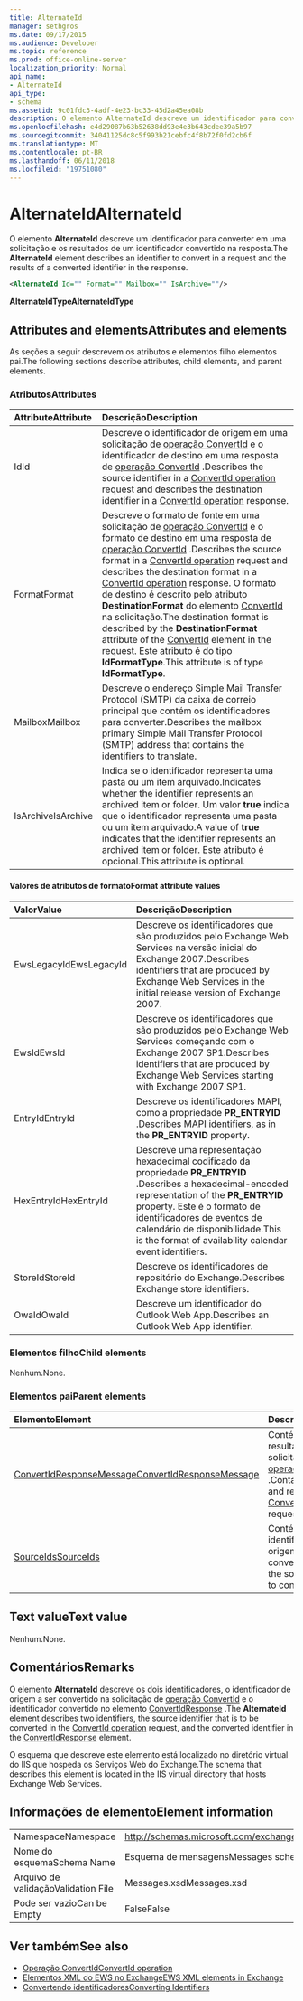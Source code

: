 ```yaml
---
title: AlternateId
manager: sethgros
ms.date: 09/17/2015
ms.audience: Developer
ms.topic: reference
ms.prod: office-online-server
localization_priority: Normal
api_name:
- AlternateId
api_type:
- schema
ms.assetid: 9c01fdc3-4adf-4e23-bc33-45d2a45ea08b
description: O elemento AlternateId descreve um identificador para converter em uma solicitação e os resultados de um identificador convertido na resposta.
ms.openlocfilehash: e4d29087b63b52638dd93e4e3b643cdee39a5b97
ms.sourcegitcommit: 34041125dc8c5f993b21cebfc4f8b72f0fd2cb6f
ms.translationtype: MT
ms.contentlocale: pt-BR
ms.lasthandoff: 06/11/2018
ms.locfileid: "19751080"
---
```

# <a name="alternateid"></a><span data-ttu-id="378ad-103">AlternateId</span><span class="sxs-lookup"><span data-stu-id="378ad-103">AlternateId</span></span>

<span data-ttu-id="378ad-104">O elemento **AlternateId** descreve um identificador para converter em uma solicitação e os resultados de um identificador convertido na resposta.</span><span class="sxs-lookup"><span data-stu-id="378ad-104">The **AlternateId** element describes an identifier to convert in a request and the results of a converted identifier in the response.</span></span> 
  
```XML
<AlternateId Id="" Format="" Mailbox="" IsArchive=""/>
```

 <span data-ttu-id="378ad-105">**AlternateIdType**</span><span class="sxs-lookup"><span data-stu-id="378ad-105">**AlternateIdType**</span></span>
## <a name="attributes-and-elements"></a><span data-ttu-id="378ad-106">Attributes and elements</span><span class="sxs-lookup"><span data-stu-id="378ad-106">Attributes and elements</span></span>

<span data-ttu-id="378ad-107">As seções a seguir descrevem os atributos e elementos filho elementos pai.</span><span class="sxs-lookup"><span data-stu-id="378ad-107">The following sections describe attributes, child elements, and parent elements.</span></span>
  
### <a name="attributes"></a><span data-ttu-id="378ad-108">Atributos</span><span class="sxs-lookup"><span data-stu-id="378ad-108">Attributes</span></span>

|<span data-ttu-id="378ad-109">**Attribute**</span><span class="sxs-lookup"><span data-stu-id="378ad-109">**Attribute**</span></span>|<span data-ttu-id="378ad-110">**Descrição**</span><span class="sxs-lookup"><span data-stu-id="378ad-110">**Description**</span></span>|
|:-----|:-----|
|<span data-ttu-id="378ad-111">Id</span><span class="sxs-lookup"><span data-stu-id="378ad-111">Id</span></span>  <br/> |<span data-ttu-id="378ad-112">Descreve o identificador de origem em uma solicitação de [operação ConvertId](convertid-operation.md) e o identificador de destino em uma resposta de [operação ConvertId](convertid-operation.md) .</span><span class="sxs-lookup"><span data-stu-id="378ad-112">Describes the source identifier in a [ConvertId operation](convertid-operation.md) request and describes the destination identifier in a [ConvertId operation](convertid-operation.md) response.</span></span>  <br/> |
|<span data-ttu-id="378ad-113">Format</span><span class="sxs-lookup"><span data-stu-id="378ad-113">Format</span></span>  <br/> |<span data-ttu-id="378ad-114">Descreve o formato de fonte em uma solicitação de [operação ConvertId](convertid-operation.md) e o formato de destino em uma resposta de [operação ConvertId](convertid-operation.md) .</span><span class="sxs-lookup"><span data-stu-id="378ad-114">Describes the source format in a [ConvertId operation](convertid-operation.md) request and describes the destination format in a [ConvertId operation](convertid-operation.md) response.</span></span> <span data-ttu-id="378ad-115">O formato de destino é descrito pelo atributo **DestinationFormat** do elemento [ConvertId](convertid.md) na solicitação.</span><span class="sxs-lookup"><span data-stu-id="378ad-115">The destination format is described by the **DestinationFormat** attribute of the [ConvertId](convertid.md) element in the request.</span></span> <span data-ttu-id="378ad-116">Este atributo é do tipo **IdFormatType**.</span><span class="sxs-lookup"><span data-stu-id="378ad-116">This attribute is of type **IdFormatType**.</span></span>  <br/> |
|<span data-ttu-id="378ad-117">Mailbox</span><span class="sxs-lookup"><span data-stu-id="378ad-117">Mailbox</span></span>  <br/> |<span data-ttu-id="378ad-118">Descreve o endereço Simple Mail Transfer Protocol (SMTP) da caixa de correio principal que contém os identificadores para converter.</span><span class="sxs-lookup"><span data-stu-id="378ad-118">Describes the mailbox primary Simple Mail Transfer Protocol (SMTP) address that contains the identifiers to translate.</span></span>  <br/> |
|<span data-ttu-id="378ad-119">IsArchive</span><span class="sxs-lookup"><span data-stu-id="378ad-119">IsArchive</span></span>  <br/> |<span data-ttu-id="378ad-120">Indica se o identificador representa uma pasta ou um item arquivado.</span><span class="sxs-lookup"><span data-stu-id="378ad-120">Indicates whether the identifier represents an archived item or folder.</span></span> <span data-ttu-id="378ad-121">Um valor **true** indica que o identificador representa uma pasta ou um item arquivado.</span><span class="sxs-lookup"><span data-stu-id="378ad-121">A value of **true** indicates that the identifier represents an archived item or folder.</span></span> <span data-ttu-id="378ad-122">Este atributo é opcional.</span><span class="sxs-lookup"><span data-stu-id="378ad-122">This attribute is optional.</span></span>  <br/> |
   
#### <a name="format-attribute-values"></a><span data-ttu-id="378ad-123">Valores de atributos de formato</span><span class="sxs-lookup"><span data-stu-id="378ad-123">Format attribute values</span></span>

|<span data-ttu-id="378ad-124">**Valor**</span><span class="sxs-lookup"><span data-stu-id="378ad-124">**Value**</span></span>|<span data-ttu-id="378ad-125">**Descrição**</span><span class="sxs-lookup"><span data-stu-id="378ad-125">**Description**</span></span>|
|:-----|:-----|
|<span data-ttu-id="378ad-126">EwsLegacyId</span><span class="sxs-lookup"><span data-stu-id="378ad-126">EwsLegacyId</span></span>  <br/> |<span data-ttu-id="378ad-127">Descreve os identificadores que são produzidos pelo Exchange Web Services na versão inicial do Exchange 2007.</span><span class="sxs-lookup"><span data-stu-id="378ad-127">Describes identifiers that are produced by Exchange Web Services in the initial release version of Exchange 2007.</span></span>  <br/> |
|<span data-ttu-id="378ad-128">EwsId</span><span class="sxs-lookup"><span data-stu-id="378ad-128">EwsId</span></span>  <br/> |<span data-ttu-id="378ad-129">Descreve os identificadores que são produzidos pelo Exchange Web Services começando com o Exchange 2007 SP1.</span><span class="sxs-lookup"><span data-stu-id="378ad-129">Describes identifiers that are produced by Exchange Web Services starting with Exchange 2007 SP1.</span></span>  <br/> |
|<span data-ttu-id="378ad-130">EntryId</span><span class="sxs-lookup"><span data-stu-id="378ad-130">EntryId</span></span>  <br/> |<span data-ttu-id="378ad-131">Descreve os identificadores MAPI, como a propriedade **PR_ENTRYID** .</span><span class="sxs-lookup"><span data-stu-id="378ad-131">Describes MAPI identifiers, as in the **PR_ENTRYID** property.</span></span>  <br/> |
|<span data-ttu-id="378ad-132">HexEntryId</span><span class="sxs-lookup"><span data-stu-id="378ad-132">HexEntryId</span></span>  <br/> |<span data-ttu-id="378ad-133">Descreve uma representação hexadecimal codificado da propriedade **PR_ENTRYID** .</span><span class="sxs-lookup"><span data-stu-id="378ad-133">Describes a hexadecimal-encoded representation of the **PR_ENTRYID** property.</span></span> <span data-ttu-id="378ad-134">Este é o formato de identificadores de eventos de calendário de disponibilidade.</span><span class="sxs-lookup"><span data-stu-id="378ad-134">This is the format of availability calendar event identifiers.</span></span>  <br/> |
|<span data-ttu-id="378ad-135">StoreId</span><span class="sxs-lookup"><span data-stu-id="378ad-135">StoreId</span></span>  <br/> |<span data-ttu-id="378ad-136">Descreve os identificadores de repositório do Exchange.</span><span class="sxs-lookup"><span data-stu-id="378ad-136">Describes Exchange store identifiers.</span></span>  <br/> |
|<span data-ttu-id="378ad-137">OwaId</span><span class="sxs-lookup"><span data-stu-id="378ad-137">OwaId</span></span>  <br/> |<span data-ttu-id="378ad-138">Descreve um identificador do Outlook Web App.</span><span class="sxs-lookup"><span data-stu-id="378ad-138">Describes an Outlook Web App identifier.</span></span>  <br/> |
   
### <a name="child-elements"></a><span data-ttu-id="378ad-139">Elementos filho</span><span class="sxs-lookup"><span data-stu-id="378ad-139">Child elements</span></span>

<span data-ttu-id="378ad-140">Nenhum.</span><span class="sxs-lookup"><span data-stu-id="378ad-140">None.</span></span>
  
### <a name="parent-elements"></a><span data-ttu-id="378ad-141">Elementos pai</span><span class="sxs-lookup"><span data-stu-id="378ad-141">Parent elements</span></span>

|<span data-ttu-id="378ad-142">**Elemento**</span><span class="sxs-lookup"><span data-stu-id="378ad-142">**Element**</span></span>|<span data-ttu-id="378ad-143">**Descrição**</span><span class="sxs-lookup"><span data-stu-id="378ad-143">**Description**</span></span>|
|:-----|:-----|
|[<span data-ttu-id="378ad-144">ConvertIdResponseMessage</span><span class="sxs-lookup"><span data-stu-id="378ad-144">ConvertIdResponseMessage</span></span>](convertidresponsemessage.md) <br/> |<span data-ttu-id="378ad-145">Contém o status e o resultado de uma solicitação de [operação ConvertId](convertid-operation.md) .</span><span class="sxs-lookup"><span data-stu-id="378ad-145">Contains the status and result of a [ConvertId operation](convertid-operation.md) request.</span></span>  <br/> |
|[<span data-ttu-id="378ad-146">SourceIds</span><span class="sxs-lookup"><span data-stu-id="378ad-146">SourceIds</span></span>](sourceids.md) <br/> |<span data-ttu-id="378ad-147">Contém os identificadores de origem para converter.</span><span class="sxs-lookup"><span data-stu-id="378ad-147">Contains the source identifiers to convert.</span></span>  <br/> |
   
## <a name="text-value"></a><span data-ttu-id="378ad-148">Text value</span><span class="sxs-lookup"><span data-stu-id="378ad-148">Text value</span></span>

<span data-ttu-id="378ad-149">Nenhum.</span><span class="sxs-lookup"><span data-stu-id="378ad-149">None.</span></span>
  
## <a name="remarks"></a><span data-ttu-id="378ad-150">Comentários</span><span class="sxs-lookup"><span data-stu-id="378ad-150">Remarks</span></span>

<span data-ttu-id="378ad-151">O elemento **AlternateId** descreve os dois identificadores, o identificador de origem a ser convertido na solicitação de [operação ConvertId](convertid-operation.md) e o identificador convertido no elemento [ConvertIdResponse](convertidresponse.md) .</span><span class="sxs-lookup"><span data-stu-id="378ad-151">The **AlternateId** element describes two identifiers, the source identifier that is to be converted in the [ConvertId operation](convertid-operation.md) request, and the converted identifier in the [ConvertIdResponse](convertidresponse.md) element.</span></span> 
  
<span data-ttu-id="378ad-152">O esquema que descreve este elemento está localizado no diretório virtual do IIS que hospeda os Serviços Web do Exchange.</span><span class="sxs-lookup"><span data-stu-id="378ad-152">The schema that describes this element is located in the IIS virtual directory that hosts Exchange Web Services.</span></span>
  
## <a name="element-information"></a><span data-ttu-id="378ad-153">Informações de elemento</span><span class="sxs-lookup"><span data-stu-id="378ad-153">Element information</span></span>

||||
|:-----|:-----|:-----|
|<span data-ttu-id="378ad-154">Namespace</span><span class="sxs-lookup"><span data-stu-id="378ad-154">Namespace</span></span>  <br/> |http://schemas.microsoft.com/exchange/services/2006/messages  <br/> |http://schemas.microsoft.com/exchange/services/2006/types  <br/> |
|<span data-ttu-id="378ad-155">Nome do esquema</span><span class="sxs-lookup"><span data-stu-id="378ad-155">Schema Name</span></span>  <br/> |<span data-ttu-id="378ad-156">Esquema de mensagens</span><span class="sxs-lookup"><span data-stu-id="378ad-156">Messages schema</span></span>  <br/> |<span data-ttu-id="378ad-157">Esquema de tipos</span><span class="sxs-lookup"><span data-stu-id="378ad-157">Types schema</span></span>  <br/> |
|<span data-ttu-id="378ad-158">Arquivo de validação</span><span class="sxs-lookup"><span data-stu-id="378ad-158">Validation File</span></span>  <br/> |<span data-ttu-id="378ad-159">Messages.xsd</span><span class="sxs-lookup"><span data-stu-id="378ad-159">Messages.xsd</span></span>  <br/> |<span data-ttu-id="378ad-160">Types.xsd</span><span class="sxs-lookup"><span data-stu-id="378ad-160">Types.xsd</span></span>  <br/> |
|<span data-ttu-id="378ad-161">Pode ser vazio</span><span class="sxs-lookup"><span data-stu-id="378ad-161">Can be Empty</span></span>  <br/> |<span data-ttu-id="378ad-162">False</span><span class="sxs-lookup"><span data-stu-id="378ad-162">False</span></span>  <br/> |<span data-ttu-id="378ad-163">False</span><span class="sxs-lookup"><span data-stu-id="378ad-163">False</span></span>  <br/> |
   
## <a name="see-also"></a><span data-ttu-id="378ad-164">Ver também</span><span class="sxs-lookup"><span data-stu-id="378ad-164">See also</span></span>

- [<span data-ttu-id="378ad-165">Operação ConvertId</span><span class="sxs-lookup"><span data-stu-id="378ad-165">ConvertId operation</span></span>](convertid-operation.md)
- [<span data-ttu-id="378ad-166">Elementos XML do EWS no Exchange</span><span class="sxs-lookup"><span data-stu-id="378ad-166">EWS XML elements in Exchange</span></span>](ews-xml-elements-in-exchange.md)
- [<span data-ttu-id="378ad-167">Convertendo identificadores</span><span class="sxs-lookup"><span data-stu-id="378ad-167">Converting Identifiers</span></span>](http://msdn.microsoft.com/library/a5391746-b6ef-4f48-8fc8-8255258651aa%28Office.15%29.aspx)

